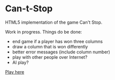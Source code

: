 Can-t-Stop
==========

HTML5 implementation of the game Can't Stop.

Work in progress. Things do be done:
- end game if a player has won three columns
- draw a column that is won differently
- better error messages (include column number)
- play with other people over Internet?
- AI play?

[Play here](public_html/index.html)
